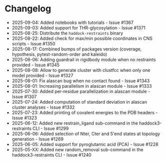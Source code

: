 # Changelog

- 2025-09-04: Added notebooks with tutorials - Issue #1367
- 2025-09-03: Added support for THR-glycosylation - Issue #1371
- 2025-08-25: Distribute the `haddock-restraints` binary
- 2025-08-22: Added check for max/min possible coordinates in CNS scripts - Issue #1350
- 2025-08-17: Combined bumps of packages version (coverage, hypothesis, pytest-random-order and kaleido)
- 2025-08-06: Adding guardrail in rigidbody module when no restraints provided - Issue #1345
- 2025-08-08: Allow to generate cluster with clustfcc when only one model provided - Issue #1327
- 2025-08-01: Fix alascan bug when no contact found - Issue #1343
- 2025-08-01: Increasing parallelism in alascan module - Issue #1333
- 2025-07-30: Added per-residue parallelization in alascan module - Issue #1307
- 2025-07-24: Added computation of standard deviation in alascan cluster analyses - Issue #1332
- 2025-07-23: Added printing of covalent energies to the PDB headers - Issue #1323
- 2025-06-12: Added new restrain_ligand sub-command in the haddock3-restraints CLI - Issue #1299
- 2025-06-06: Added selection of Nter, Cter and 5'end states at topology generation - Issue #1269
- 2025-06-05: Added support for pyroglutamic acid (PCA) - Issue #1228
- 2025-05-XX: Added new random_removal sub-command in the haddock3-restraints CLI - Issue #1240
